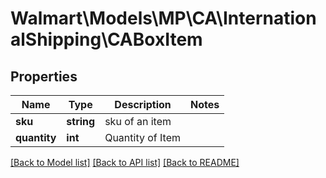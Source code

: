 # Walmart\Models\MP\CA\InternationalShipping\CABoxItem

## Properties

Name | Type | Description | Notes
------------ | ------------- | ------------- | -------------
**sku** | **string** | sku of an item |
**quantity** | **int** | Quantity of Item |


[[Back to Model list]](./) [[Back to API list]](../../../../../README.md#supported-apis) [[Back to README]](../../../../../README.md)
